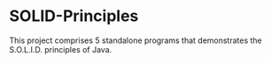 # SOLID-Principles
This project comprises 5 standalone programs that demonstrates the S.O.L.I.D. principles of Java.
